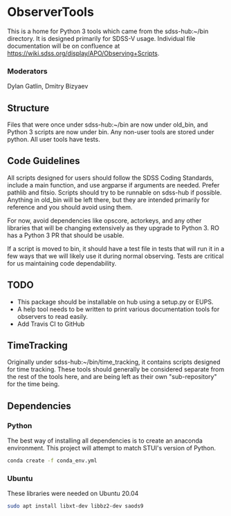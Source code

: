 # ObserverTools

This is a home for Python 3 tools which came from the sdss-hub:~/bin directory.
 It is designed primarily for SDSS-V usage. Individual file documentation will
 be on confluence at https://wiki.sdss.org/display/APO/Observing+Scripts.
 
### Moderators
Dylan Gatlin, Dmitry Bizyaev
 
## Structure
Files that were once under sdss-hub:~/bin are now under old_bin, and Python 3
 scripts are now under bin. Any non-user tools are stored under python. All
 user tools have tests.

## Code Guidelines
All scripts designed for users should follow the SDSS Coding Standards, include
 a main function,
 and use argparse if arguments are needed. Prefer pathlib and fitsio. Scripts
 should try to be runnable on sdss-hub if possible. Anything in old_bin will
 be left there, but they are intended primarily for reference and you should
 avoid using them.
 
For now, avoid dependencies like opscore, actorkeys, and any other libraries
 that will be changing extensively as they upgrade to Python 3. RO has a Python
 3 PR that should be usable.
 
If a script is moved to bin, it should have a test file in tests that will run
 it in a few ways that we will likely use it during normal observing. Tests
 are critical for us maintaining code dependability.

## TODO
 - This package should be installable on hub using a setup.py or EUPS.
 - A help tool needs to be written to print various documentation tools for
 observers to read easily.
 - Add Travis CI to GitHub
 
## TimeTracking
Originally under sdss-hub:~/bin/time_tracking, it contains scripts designed for
 time tracking. These tools should generally be considered separate from the
 rest of the tools here, and are being left as their own "sub-repository" for
 the time being.
 
## Dependencies

### Python
The best way of installing all dependencies is to create an anaconda
 environment. This project will attempt to match STUI's version of Python.
```bash
conda create -f conda_env.yml
```

### Ubuntu
These libraries were needed on Ubuntu 20.04
```bash
sudo apt install libxt-dev libbz2-dev saods9
```
